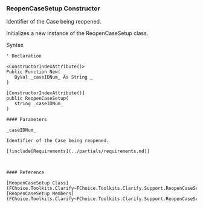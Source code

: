 ﻿### ReopenCaseSetup Constructor

Identifier of the Case being reopened.

Initializes a new instance of the ReopenCaseSetup class.

Syntax

```vbnet
' Declaration

<ConstructorIndexAttribute()>
Public Function New( _
   ByVal _caseIDNum_ As String _
)

[ConstructorIndexAttribute()]
public ReopenCaseSetup( 
   string _caseIDNum_
)

#### Parameters

_caseIDNum_

Identifier of the Case being reopened.

[!include[Requirements](../partials/requirements.md)]



#### Reference

[ReopenCaseSetup Class](FChoice.Toolkits.Clarify~FChoice.Toolkits.Clarify.Support.ReopenCaseSetup.md)  
[ReopenCaseSetup Members](FChoice.Toolkits.Clarify~FChoice.Toolkits.Clarify.Support.ReopenCaseSetup_members.md)